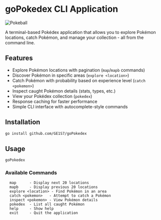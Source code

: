 # goPokedex CLI Application

![Pokeball](https://img.icons8.com/color/96/000000/pokeball--v1.png)

A terminal-based Pokédex application that allows you to explore Pokémon locations, catch Pokémon, and manage your collection - all from the command line.

## Features
- Explore Pokémon locations with pagination (`map`/`mapb` commands)
- Discover Pokémon in specific areas (`explore <location>`)
- Catch Pokémon with probability based on experience level (`catch <pokemon>`)
- Inspect caught Pokémon details (stats, types, etc.)
- View your Pokédex collection (`pokedex`)
- Response caching for faster performance
- Simple CLI interface with autocomplete-style commands

## Installation
```bash
go install github.com/GE1S7/goPokedex
```

## Usage
```bash
goPokedex
```

### Available Commands

```
  map      - Display next 20 locations
  mapb     - Display previous 20 locations
  explore <location> - Find Pokémon in an area
  catch <pokemon>   - Attempt to catch a Pokémon
  inspect <pokemon> - View Pokémon details
  pokedex  - List all caught Pokémon
  help     - Show help
  exit     - Quit the application
```

